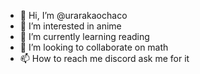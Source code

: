 - 👋 Hi, I’m @urarakaochaco
- 👀 I’m interested in anime
- 🌱 I’m currently learning reading
- 💞️ I’m looking to collaborate on math
- 📫 How to reach me discord ask me for it

<!---
urarakaochaco/urarakaochaco is a ✨ special ✨ repository because its `README.md` (this file) appears on your GitHub profile.
You can click the Preview link to take a look at your changes.
--->
